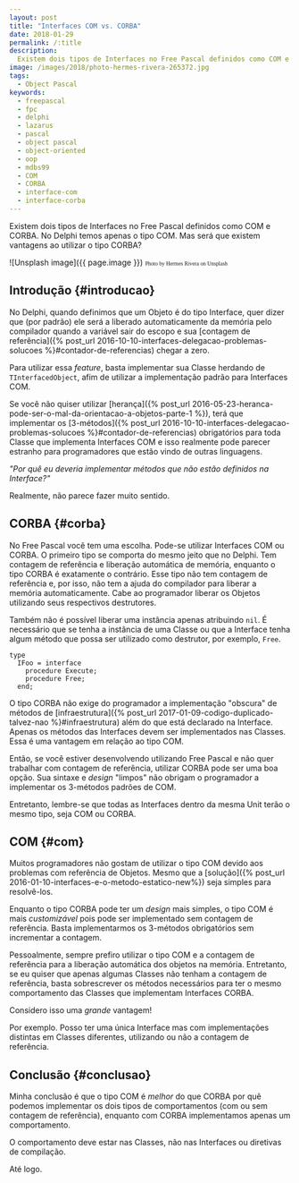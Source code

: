 ```yaml
---
layout: post
title: "Interfaces COM vs. CORBA"
date: 2018-01-29
permalink: /:title
description:
  Existem dois tipos de Interfaces no Free Pascal definidos como COM e CORBA. Será que existem vantagens ao utilizar o tipo CORBA?
image: /images/2018/photo-hermes-rivera-265372.jpg
tags:
  - Object Pascal
keywords:
  - freepascal
  - fpc
  - delphi
  - lazarus
  - pascal
  - object pascal
  - object-oriented
  - oop
  - mdbs99
  - COM
  - CORBA
  - interface-com
  - interface-corba
---
```


Existem dois tipos de Interfaces no Free Pascal definidos como COM e CORBA. No Delphi temos apenas o tipo COM. Mas será que existem vantagens ao utilizar o tipo CORBA?

<!--more-->

![Unsplash image]({{ page.image }})
<span style="font-family: 'Bebas Neue'; font-size: 0.7em;">Photo by Hermes Rivera on Unsplash</span>

## Introdução {#introducao}

No Delphi, quando definimos que um Objeto é do tipo Interface, quer dizer que (por padrão) ele será a liberado automaticamente da memória pelo compilador quando a variável sair do escopo e sua [contagem de referência]({% post_url 2016-10-10-interfaces-delegacao-problemas-solucoes %}#contador-de-referencias) chegar a zero.

Para utilizar essa *feature*, basta implementar sua Classe herdando de `TInterfacedObject`, afim de utilizar a implementação padrão para Interfaces COM.

Se você não quiser utilizar [herança]({% post_url 2016-05-23-heranca-pode-ser-o-mal-da-orientacao-a-objetos-parte-1 %}), terá que implementar os [3-métodos]({% post_url 2016-10-10-interfaces-delegacao-problemas-solucoes %}#contador-de-referencias) obrigatórios para toda Classe que implementa Interfaces COM e isso realmente pode parecer estranho para programadores que estão vindo de outras linguagens.

*"Por quê eu deveria implementar métodos que não estão definidos na Interface?"*

Realmente, não parece fazer muito sentido.

## CORBA {#corba}

No Free Pascal você tem uma escolha. Pode-se utilizar Interfaces COM ou CORBA. O primeiro tipo se comporta do mesmo jeito que no Delphi. Tem contagem de referência e liberação automática de memória, enquanto o tipo CORBA é exatamente o contrário. Esse tipo não tem contagem de referência e, por isso, não tem a ajuda do compilador para liberar a memória automaticamente. Cabe ao programador liberar os Objetos utilizando seus respectivos destrutores.

Também não é possível liberar uma instância apenas atribuindo `nil`. É necessário que se tenha a instância de uma Classe ou que a Interface tenha algum método que possa ser utilizado como destrutor, por exemplo, `Free`.

    type
      IFoo = interface
        procedure Execute;
        procedure Free;
      end;

O tipo CORBA não exige do programador a implementação "obscura" de métodos de [infraestrutura]({% post_url 2017-01-09-codigo-duplicado-talvez-nao %}#infraestrutura) além do que está declarado na Interface. Apenas os métodos das Interfaces devem ser implementados nas Classes. Essa é uma vantagem em relação ao tipo COM.

Então, se você estiver desenvolvendo utilizando Free Pascal e não quer trabalhar com contagem de referência, utilizar CORBA pode ser uma boa opção.  Sua sintaxe e *design* "limpos" não obrigam o programador a implementar os 3-métodos padrões de COM.

Entretanto, lembre-se que todas as Interfaces dentro da mesma Unit terão o mesmo tipo, seja COM ou CORBA.

## COM {#com}

Muitos programadores não gostam de utilizar o tipo COM devido aos problemas com referência de Objetos. Mesmo que a [solução]({% post_url 2016-01-10-interfaces-e-o-metodo-estatico-new%}) seja simples para resolvê-los.

Enquanto o tipo CORBA pode ter um *design* mais simples, o tipo COM é mais *customizável* pois pode ser implementado sem contagem de referência. Basta implementarmos os 3-métodos obrigatórios sem incrementar a contagem.

Pessoalmente, sempre prefiro utilizar o tipo COM e a contagem de referência para a liberação automática dos objetos na memória. Entretanto, se eu quiser que apenas algumas Classes não tenham a contagem de referência, basta sobrescrever os métodos necessários para ter o mesmo comportamento das Classes que implementam Interfaces CORBA.

Considero isso uma *grande* vantagem!

Por exemplo. Posso ter uma única Interface mas com implementações distintas em Classes diferentes, utilizando ou não a contagem de referência.

## Conclusão {#conclusao}

Minha conclusão é que o tipo COM é *melhor* do que CORBA por quê podemos implementar os dois tipos de comportamentos (com ou sem contagem de referência), enquanto com CORBA implementamos apenas um comportamento.

O comportamento deve estar nas Classes, não nas Interfaces ou diretivas de compilação.

Até logo.
